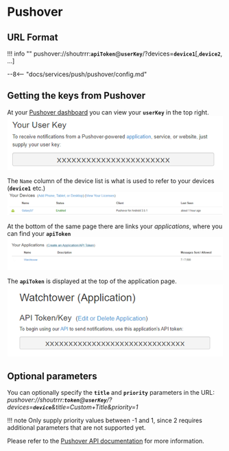 # Pushover

## URL Format

!!! info ""
    pushover://shoutrrr:__`apiToken`__@__`userKey`__/?devices=__`device1`__[,__`device2`__, ...]

--8<-- "docs/services/push/pushover/config.md"

## Getting the keys from Pushover

At your [Pushover dashboard](https://pushover.net/) you can view your __`userKey`__ in the top right.
![Screenshot 1](po-1.png)

The `Name` column of the device list is what is used to refer to your devices (__`device1`__ etc.)
![Screenshot 4](po-4.png)

At the bottom of the same page there are links your _applications_, where you can find your __`apiToken`__
![Screenshot 2](po-2.png)

The __`apiToken`__ is displayed at the top of the application page.
![Screenshot 3](po-3.png)

## Optional parameters

You can optionally specify the __`title`__ and __`priority`__ parameters in the URL:
_pushover://shoutrrr:__`token`__@__`userKey`__/?devices=__`device`__&title=Custom+Title&priority=1_

!!! note
    Only supply priority values between -1 and 1, since 2 requires additional parameters that are not supported yet.

Please refer to the [Pushover API documentation](https://pushover.net/api#messages) for more information.
